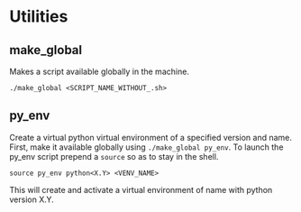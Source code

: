 # Utilities

## make_global

Makes a script available globally in the machine. 

`./make_global <SCRIPT_NAME_WITHOUT_.sh>`

## py_env

Create a virtual python virtual environment of a specified version and name. First, make it available globally using `./make_global py_env`. To launch the py_env script prepend a `source` so as to stay in the shell. 

`source py_env python<X.Y> <VENV_NAME>`

This will create and activate a virtual environment of name <VENV-NAME> with python version X.Y.


